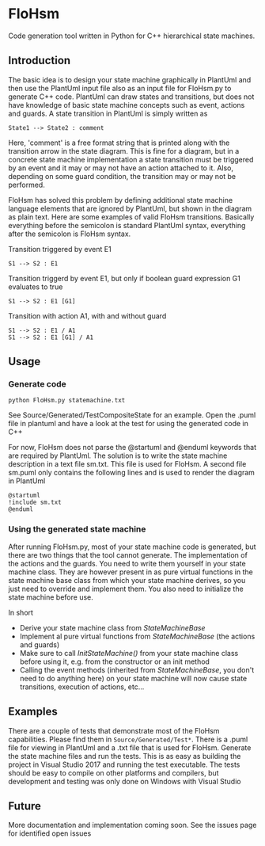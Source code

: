 # FloHsm
Code generation tool written in Python for C++ hierarchical state machines.

## Introduction
The basic idea is to design your state machine graphically in PlantUml and then use the PlantUml input file also as an input file for FloHsm.py to generate C++ code. PlantUml can draw states and transitions, but does not have knowledge of basic state machine concepts such as event, actions and guards. A state transition in PlantUml is simply written as
```
State1 --> State2 : comment
```
Here, 'comment' is a free format string that is printed along with the transition arrow in the state diagram. This is fine for a diagram, but in a concrete state machine implementation a state transition must be triggered by an event and it may or may not have an action attached to it. Also, depending on some guard condition, the transition may or may not be performed.

FloHsm has solved this problem by defining additional state machine language elements that are ignored by PlantUml, but shown in the diagram as plain text. Here are some examples of valid FloHsm transitions. Basically everything before the semicolon is standard PlantUml syntax, everything after the semicolon is FloHsm syntax.

Transition triggered by event E1
```
S1 --> S2 : E1
```
Transition triggerd by event E1, but only if boolean guard expression G1 evaluates to true
```
S1 --> S2 : E1 [G1]
```
Transition with action A1, with and without guard
```
S1 --> S2 : E1 / A1
S1 --> S2 : E1 [G1] / A1
```

## Usage
### Generate code
```
python FloHsm.py statemachine.txt
```
See Source/Generated/TestCompositeState for an example. Open the .puml file in plantuml and have a look at the test for using the generated code in C++

For now, FloHsm does not parse the @startuml and @enduml keywords that are required by PlantUml. The solution is to write the state machine description in a text file sm.txt. This file is used for FloHsm. A second file sm.puml only contains the following lines and is used to render the diagram in PlantUml
```
@startuml
!include sm.txt
@enduml
```

### Using the generated state machine
After running FloHsm.py, most of your state machine code is generated, but there are two things that the tool cannot generate. The implementation of the actions and the guards. You need to write them yourself in your state machine class. They are however present in as pure virtual functions in the state machine base class from which your state machine derives, so you just need to override and implement them. You also need to initialize the state machine before use.

In short
- Derive your state machine class from *StateMachineBase*
- Implement al pure virtual functions from *StateMachineBase* (the actions and guards)
- Make sure to call *InitStateMachine()* from your state machine class before using it, e.g. from the constructor or an init method
- Calling the event methods (inherited from *StateMachineBase*, you don't need to do anything here) on your state machine will now cause state transitions, execution of actions, etc...

## Examples
There are a couple of tests that demonstrate most of the FloHsm capabilities. Please find them in ```Source/Generated/Test*```. There is a .puml file for viewing in PlantUml and a .txt file that is used for FloHsm. Generate the state machine files and run the tests. This is as easy as building the project in Visual Studio 2017 and running the test executable. The tests should be easy to compile on other platforms and compilers, but development and testing was only done on Windows with Visual Studio

## Future
More documentation and implementation coming soon. See the issues page for identified open issues
